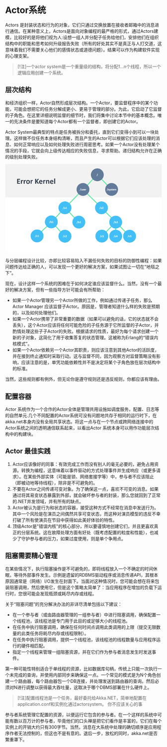 
# Actor系统

Actors 是封装状态和行为的对象，它们只通过交换放置在接收者邮箱中的消息进行通信。在某种意义上，Actors是面向对象编程的最严格的形式，通过Actors建模，比较好的是将他们视为人:设想一组人并分配子任务给他们，安排他们在组织结构中的职能和思考如何升级报告失败（所有的好处其实不是真正与人打交道，这意味着我们不需要关心他们的感情状态或道德问题）。结果可以作为构建软件实现的心理支架。

> [!注]一个actor system是一个重量级的结构，将分配1…n个线程，所以一个逻辑应用创建一个系统。

## 层次结构

和经济组织一样，Actor自然形成层次结构。一个Actor，要监督程序中的某个功能，可能会想把它的任务分解成更小、更易于管理的部分。为此，它启动了它监督的子角色。在这里详细说明监督的细节时，我们将集中讨论本节中的基本概念。唯一的先决条件是要知道每个Actor都有一个监督者，即创建它的Actor。

Actor System最典型的特点是任务被拆分和委托，直到它们变得小到可以一块处理。这样做不仅任务本身结构清晰，而且产生的Actor可以根据它们应该处理的消息、如何正常响应以及如何处理失败进行周密思考。如果一个Actor没有处理某个情况的手段，它就会向上级传达相应的失败信息，寻求帮助。递归结构允许在正确的级别处理失败。

![ActorSystem hierarchy, illustrated using error kernel pattern](ErrorKernel.png)

与分层编程设计比较，亦即比较容易陷入不漏任何失败的目标的防御性编程：如果问题传达给正确的人，可以发现一个更好的解决方案，如果试图让一切在“地毯之下”。

现在，设计这样一个系统的困难在于如何决定谁应该监督什么。当然，没有一个最好的解决方案，但有一些指导方针可能会有所帮助：

* 如果一个Actor管理另一个Actor所做的工作，例如通过传递子任务，那么Actor Manager 应该监督子Actor。原因是，管理者知道什么样的失败是预期的，以及如何处理他们。
* 如果一个Actor携带了非常重要的数据（如果可以避免的话，它的状态就不会丢失），这个Actor应该将任何可能危险的子任务源于它所监督的子Actor，并酌情处理这些子子Actor的失败。根据请求的性质，最好为每个请求创建一个新的子对象，这简化了用于收集答复的状态管理。这被称为Erlang的“错误内核模式”。
* 如果一个Actor依赖另一个Actor其职责，则应该注意到其他Actor的活跃度，并在接到终止通知时采取行动。这与监督不同，因为观察方对监督策略没有影响，应该注意的是，单凭功能依赖性并不是决定将某个子角色放在层次结构中的标准。

当然，这些规则都有例外，但无论你是遵守规则还是违反规则，你都应该有理由。

## 配置容器

Actor 系统作为一个合作的Actor全体是管理共用设施如调度服务，配置、日志等的自然单元.几个不同配置的Actor系统可没有问题地共存于相同的运行时下，在akka.net本身内没有全局共享状态。将这一点与在一个节点或跨网络连接中的Actor系统之间的透明通信联系起来，以看出Actor 系统本身可以用作功能层次结构中的构建块。

## Actor 最佳实践

1. Actor应该像好的同事：有效完成工作而没有别人的毫无必要的，避免占用资源。转换为编程，这意味着以事件驱动的方式处理事件并生成响应（或更多请求）。在某些外部实体（可能是锁、网络套接字等）中，参与者不应该阻止（即被动地等待线程），除非是不可避免的。
2. 不要在Actor之间传递可变对象。为了确保这一点，喜欢不可变的消息。如果通过将其易变状态暴露到外部，就会破坏参与者的封装，那么您就回到了正常的.NET并发领域，并有所有的缺点。
3. Actor被认为是行为和状态的容器，接受这种方式不经常在消息中发送行为。其中一个风险是在演员之间偶然共享可变状态，而这种对演员模型的违反不幸打破了所有使演员在节目中获得如此美好体验的特性。
4. 顶级Actor是"错误内核"的核心部分，所以要谨慎地创建它们，并且更喜欢真正的分层系统。这在故障处理方面有好处（既考虑配置的粒度和性能），也减少了守护参与者的压力，如果过度使用，则是单个争用点。

## 阻塞需要精心管理

在某些情况下，执行阻塞操作是不可避免的，即将线程放入一个不确定的时间休眠，等待外部事件发生。示例是遗留的RDBMS驱动程序或消息传递API，其根本原因通常是（网络）I/O发生在封面下。当面对这种情况时，您可能会想在将来包装阻塞调用，然后使用它，但是这个策略太简单了：当应用程序在增加的负载下运行时，您很可能会发现瓶颈或耗尽内存或线程。

关于“阻塞问题”的充分解决办法的非详尽清单包括以下建议：

* 在一个参与者（或由路由器管理的一组参与者）中进行阻塞调用，确保配置一个线程池，该线程池是专门用于此目的或足够大小的线程池。
* 在任务中执行阻塞调用，确保在任何时间点调用此类调用的上限（提交无限数量的此类任务将耗尽内存或线程限制）。
* 在任务中执行阻塞调用，提供一个线程池，该线程池的线程数量与应用程序运行的硬件相匹配。
* 指定一个线程来管理一组阻塞资源，并在它们作为参与者消息发生时发送事件。

第一种可能性特别适合于单线程的资源，比如数据库句柄，传统上只能一次执行一个未完成的查询，并使用内部同步来确保这一点。一个常见的模式是为N个角色创建一个路由器，每个路由器包一个DB连接，并处理发送到路由器的查询。然后必须对N进行调整以获得最大吞吐量，这取决于哪个DBMS部署在什么硬件上。

> [!注]配置线程池是一个任务，最好委托给Akka.NET，简单地配置在application.conf和实例化通过actorsystem。
你不应该关心的事

参与者系统管理它配置的资源，以便运行它包含的参与者。在一个这样的系统中可能有数以百万计的参与者，毕竟他们的口头禅是把它们看作是丰富的，它们在每个实例上的开销大约只有300字节。当然，消息在大系统中处理的确切顺序是应用程序作者无法控制的，但这也不是有意的。退后一步，放松的同时，akka.net是否繁重罩下。
